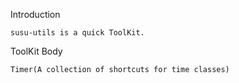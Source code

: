 Introduction

    susu-utils is a quick ToolKit.

ToolKit Body

    Timer(A collection of shortcuts for time classes)